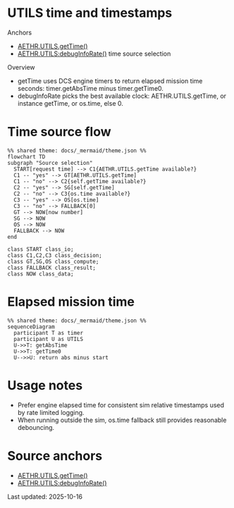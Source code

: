 # UTILS time and timestamps

Anchors
- [AETHR.UTILS.getTime()](https://github.com/Gh0st352/AETHR/blob/main/dev/UTILS.lua#L56)
- [AETHR.UTILS:debugInfoRate()](https://github.com/Gh0st352/AETHR/blob/main/dev/UTILS.lua#L101) time source selection

Overview
- getTime uses DCS engine timers to return elapsed mission time seconds: timer.getAbsTime minus timer.getTime0.
- debugInfoRate picks the best available clock: AETHR.UTILS.getTime, or instance getTime, or os.time, else 0.

# Time source flow
```mermaid
%% shared theme: docs/_mermaid/theme.json %%
flowchart TD
subgraph "Source selection"
  START[request time] --> C1{AETHR.UTILS.getTime available?}
  C1 -- "yes" --> GT[AETHR.UTILS.getTime]
  C1 -- "no" --> C2{self.getTime available?}
  C2 -- "yes" --> SG[self.getTime]
  C2 -- "no" --> C3{os.time available?}
  C3 -- "yes" --> OS[os.time]
  C3 -- "no" --> FALLBACK[0]
  GT --> NOW[now number]
  SG --> NOW
  OS --> NOW
  FALLBACK --> NOW
end

class START class_io;
class C1,C2,C3 class_decision;
class GT,SG,OS class_compute;
class FALLBACK class_result;
class NOW class_data;
```

# Elapsed mission time
```mermaid
%% shared theme: docs/_mermaid/theme.json %%
sequenceDiagram
  participant T as timer
  participant U as UTILS
  U->>T: getAbsTime
  U->>T: getTime0
  U-->>U: return abs minus start
```

# Usage notes
- Prefer engine elapsed time for consistent sim relative timestamps used by rate limited logging.
- When running outside the sim, os.time fallback still provides reasonable debouncing.

# Source anchors
- [AETHR.UTILS.getTime()](https://github.com/Gh0st352/AETHR/blob/main/dev/UTILS.lua#L56)
- [AETHR.UTILS:debugInfoRate()](https://github.com/Gh0st352/AETHR/blob/main/dev/UTILS.lua#L101)

Last updated: 2025-10-16